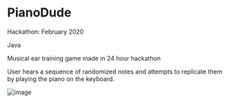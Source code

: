 # PianoDude

Hackathon: February 2020

Java

Musical ear training game made in 24 hour hackathon

User hears a sequence of randomized notes and attempts to replicate them by playing the piano on the keyboard.

![image](https://user-images.githubusercontent.com/60556379/150661520-09732d07-3507-4289-a1a8-e7a45dff401e.png)
